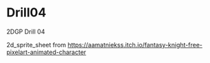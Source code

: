 # Drill04
 2DGP Drill 04 

2d_sprite_sheet from
https://aamatniekss.itch.io/fantasy-knight-free-pixelart-animated-character
